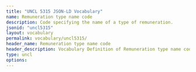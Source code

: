 ```yaml
---
title: "UNCL 5315 JSON-LD Vocabulary"
name: Remuneration type name code
description: Code specifying the name of a type of remuneration.
jsonid: "uncl5315"
layout: vocabulary
permalink: vocabulary/uncl5315/
header_name: Remuneration type name code
header_description: Vocabulary Definition of Remuneration type name code semantics in HTML format. JSON-LD format is available at [uncl5315.jsonld](https://edi3.org/vocabulary/uncl5315.jsonld)
type: uncl
options:
---
```

